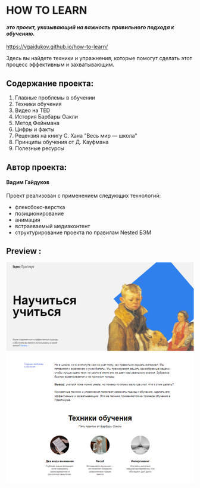 # HOW TO LEARN

#### *это проект, указывающий на важность правильного подхода к обучению.*
https://vgaidukov.github.io/how-to-learn/

Здесь вы найдете техники и упражнения, которые помогут сделать этот процесс эффективным и захватывающим.

## Содержание проекта:
 1. Главные проблемы в обучении
 2. Техники обучения
 3. Видео на TED
 4. История Барбары Оакли
 5. Метод Фейнмана
 6. Цифры и факты
 7. Рецензия на книгу C. Хана "Весь мир — школа"
 8. Принципы обучения от Д. Кауфмана
 9. Полезные ресурсы

 ## Автор проекта:

 #### Вадим Гайдуков
 Проект реализован с применением следующих технологий:
 - флексбокс-верстка
 - позиционирование
 - анимация
 - встраеваемый медиаконтент
 - структурирование проекта по правилам Nested БЭМ

 ## Preview :

 ![Preview](./vendor/preview.png)
